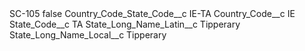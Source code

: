 <?xml version="1.0" encoding="UTF-8"?>
<CustomMetadata xmlns="http://soap.sforce.com/2006/04/metadata" xmlns:xsi="http://www.w3.org/2001/XMLSchema-instance" xmlns:xsd="http://www.w3.org/2001/XMLSchema">
    <label>SC-105</label>
    <protected>false</protected>
    <values>
        <field>Country_Code_State_Code__c</field>
        <value xsi:type="xsd:string">IE-TA</value>
    </values>
    <values>
        <field>Country_Code__c</field>
        <value xsi:type="xsd:string">IE</value>
    </values>
    <values>
        <field>State_Code__c</field>
        <value xsi:type="xsd:string">TA</value>
    </values>
    <values>
        <field>State_Long_Name_Latin__c</field>
        <value xsi:type="xsd:string">Tipperary</value>
    </values>
    <values>
        <field>State_Long_Name_Local__c</field>
        <value xsi:type="xsd:string">Tipperary</value>
    </values>
</CustomMetadata>
